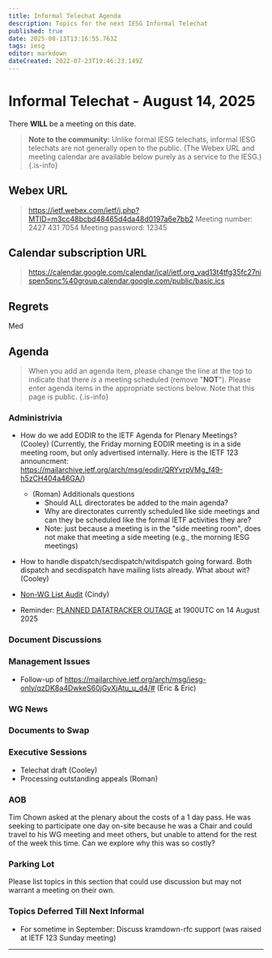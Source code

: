 ```yaml
---
title: Informal Telechat Agenda
description: Topics for the next IESG Informal Telechat
published: true
date: 2025-08-13T13:16:55.763Z
tags: iesg
editor: markdown
dateCreated: 2022-07-23T19:46:23.149Z
---
```


# Informal Telechat - August 14, 2025

There **WILL** be a meeting on this date.

> **Note to the community:** Unlike formal IESG telechats, informal IESG telechats are not generally open to the public. (The Webex URL and meeting calendar are available below purely as a service to the IESG.)
{.is-info}

## Webex URL

> https://ietf.webex.com/ietf/j.php?MTID=m3cc48bcbd48465d4da48d0197a6e7bb2
Meeting number: 2427 431 7054
Meeting password: 12345 


## Calendar subscription URL

> https://calendar.google.com/calendar/ical/ietf.org_vad13t4tfg35fc27nispen5pnc%40group.calendar.google.com/public/basic.ics


## Regrets
Med


## Agenda

> When you add an agenda item, please change the line at the top to indicate that there *is* a meeting scheduled (remove "**NOT**"). Please enter agenda items in the appropriate sections below.
Note that this page is public.
{.is-info}


### Administrivia
* How do we add EODIR to the IETF Agenda for Plenary Meetings? (Cooley)
	(Currently, the Friday morning EODIR meeting is in a side meeting room, but only advertised internally.  Here is the IETF 123 announcment:  https://mailarchive.ietf.org/arch/msg/eodir/QRYvrpVMg_f49-h5zCH404a46GA/)
  * (Roman) Additionals questions
     * Should ALL directorates be added to the main agenda?
     * Why are directorates currently scheduled like side meetings and can they be scheduled like the formal IETF activities they are?
     * Note: just because a meeting is in the "side meeting room", does not make that meeting a side meeting (e.g., the morning IESG meetings)
  
* How to handle dispatch/secdispatch/witdispatch going forward.  Both dispatch and secdispatch have mailing lists already.  What about wit?  (Cooley)

* [Non-WG List Audit](https://docs.google.com/spreadsheets/d/15qe1kRojQcL6uRE0rMv_f0NvbqeGKwkSccoInXR9CWs/edit?usp=sharing) (Cindy)

* Reminder: [PLANNED DATATRACKER OUTAGE](https://www.ietf.org/blog/it-infrastructure-outage-2024-08-14/) at 1900UTC on 14 August 2025



### Document Discussions



### Management Issues

* Follow-up of https://mailarchive.ietf.org/arch/msg/iesg-only/qzDK8a4DwkeS60jGyXjAtu_u_d4/# (Éric & Eric)

### WG News 

### Documents to Swap 

### Executive Sessions
 * Telechat draft (Cooley)
 * Processing outstanding appeals (Roman)


### AOB

Tim Chown asked at the plenary about the costs of a 1 day pass. He was seeking to participate one day on-site because he was a Chair and could travel to his WG meeting and meet others, but unable to attend for the rest of the week this time. Can we explore why this was so costly?

### Parking Lot
Please list topics in this section that could use discussion but may not warrant a meeting on their own. 




### Topics Deferred Till Next Informal 
* For sometime in September: Discuss kramdown-rfc support (was raised at IETF 123 Sunday meeting)


-------


